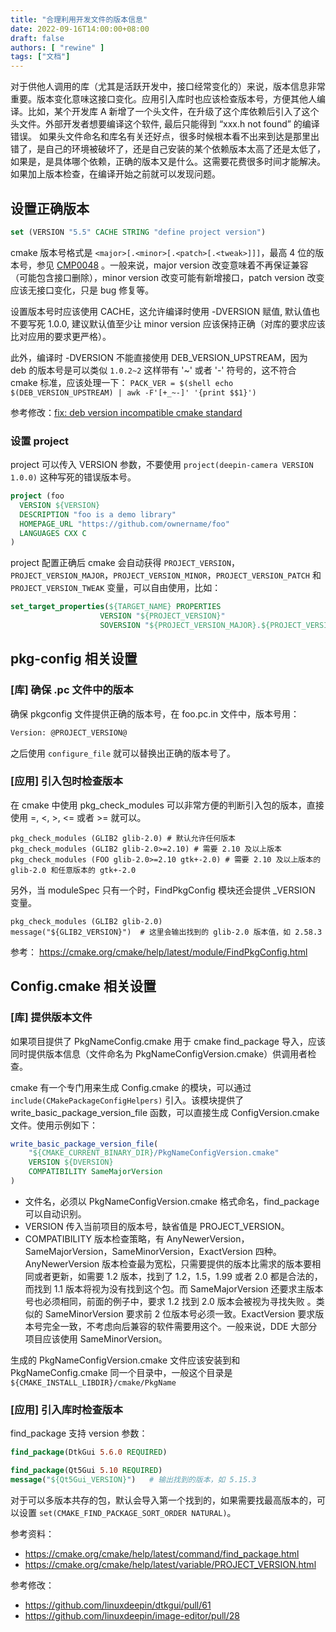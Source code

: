 ```yaml
---
title: "合理利用开发文件的版本信息"
date: 2022-09-16T14:00:00+08:00
draft: false
authors: [ "rewine" ]
tags: ["文档"]
---
```


对于供他人调用的库（尤其是活跃开发中，接口经常变化的）来说，版本信息非常重要。版本变化意味这接口变化。应用引入库时也应该检查版本号，方便其他人编译。比如，某个开发库 A 新增了一个头文件，在升级了这个库依赖后引入了这个头文件。外部开发者想要编译这个软件, 最后只能得到 “xxx.h not found” 的编译错误。 如果头文件命名和库名有关还好点，很多时候根本看不出来到达是那里出错了，是自己的环境被破坏了，还是自己安装的某个依赖版本太高了还是太低了，如果是，是具体哪个依赖，正确的版本又是什么。这需要花费很多时间才能解决。如果加上版本检查，在编译开始之前就可以发现问题。


<!--more-->

## 设置正确版本

```cmake
set (VERSION "5.5" CACHE STRING "define project version")
```

cmake 版本号格式是 `<major>[.<minor>[.<patch>[.<tweak>]]]`，最高 4 位的版本号，参见 [CMP0048](https://cmake.org/cmake/help/latest/policy/CMP0048.html#policy:CMP0048) 。一般来说，major version 改变意味着不再保证兼容（可能包含接口删除），minor version 改变可能有新增接口，patch version 改变应该无接口变化，只是 bug 修复等。

设置版本号时应该使用 CACHE，这允许编译时使用 -DVERSION 赋值, 默认值也不要写死 1.0.0, 建议默认值至少让 minor version 应该保持正确（对库的要求应该比对应用的要求更严格）。

此外，编译时 -DVERSION 不能直接使用 DEB_VERSION_UPSTREAM，因为 deb 的版本号是可以类似 `1.0.2~2` 这样带有 '~' 或者 '-' 符号的，这不符合 cmake 标准，应该处理一下：
`PACK_VER = $(shell echo $(DEB_VERSION_UPSTREAM) | awk -F'[+_~-]' '{print $$1}')`

参考修改：[fix: deb version incompatible cmake standard](https://github.com/linuxdeepin/image-editor/pull/28/commits/7e7ad599f5d1fd8410ae1f032f1881234b1b6eae)


### 设置 project 

project 可以传入 VERSION 参数，不要使用 `project(deepin-camera VERSION 1.0.0)` 这种写死的错误版本号。

```cmake
project (foo
  VERSION ${VERSION}
  DESCRIPTION "foo is a demo library"
  HOMEPAGE_URL "https://github.com/ownername/foo"
  LANGUAGES CXX C
)
```

project 配置正确后 cmake 会自动获得 `PROJECT_VERSION`，`PROJECT_VERSION_MAJOR`，`PROJECT_VERSION_MINOR`，`PROJECT_VERSION_PATCH` 和
`PROJECT_VERSION_TWEAK` 变量，可以自由使用，比如：

```cmake
set_target_properties(${TARGET_NAME} PROPERTIES
                    VERSION "${PROJECT_VERSION}"
                    SOVERSION "${PROJECT_VERSION_MAJOR}.${PROJECT_VERSION_MINOR}")
```
## pkg-config 相关设置
### [库] 确保 .pc 文件中的版本

确保 pkgconfig 文件提供正确的版本号，在 foo.pc.in 文件中，版本号用：

```txt
Version: @PROJECT_VERSION@
```

之后使用 `configure_file` 就可以替换出正确的版本号了。

### [应用] 引入包时检查版本

在 cmake 中使用 pkg_check_modules 可以非常方便的判断引入包的版本，直接使用   =, <, >, <= 或者 >= 就可以。

```
pkg_check_modules (GLIB2 glib-2.0) # 默认允许任何版本
pkg_check_modules (GLIB2 glib-2.0>=2.10) # 需要 2.10 及以上版本
pkg_check_modules (FOO glib-2.0>=2.10 gtk+-2.0) # 需要 2.10 及以上版本的 glib-2.0 和任意版本的 gtk+-2.0
```

另外，当 moduleSpec 只有一个时，FindPkgConfig 模块还会提供 <XXX>_VERSION 变量。

```
pkg_check_modules (GLIB2 glib-2.0)
message("${GLIB2_VERSION}")  # 这里会输出找到的 glib-2.0 版本值，如 2.58.3
```

参考： https://cmake.org/cmake/help/latest/module/FindPkgConfig.html

## Config.cmake 相关设置
### [库] 提供版本文件 

如果项目提供了 PkgNameConfig.cmake 用于 cmake find_package 导入，应该同时提供版本信息（文件命名为 PkgNameConfigVersion.cmake）供调用者检查。

cmake 有一个专门用来生成 Config.cmake 的模块，可以通过  `include(CMakePackageConfigHelpers)` 引入。该模块提供了 write_basic_package_version_file 函数，可以直接生成 ConfigVersion.cmake 文件。使用示例如下：

```cmake
write_basic_package_version_file(
    "${CMAKE_CURRENT_BINARY_DIR}/PkgNameConfigVersion.cmake"
    VERSION ${DVERSION}
    COMPATIBILITY SameMajorVersion
)
```

- 文件名，必须以 PkgNameConfigVersion.cmake 格式命名，find_package 可以自动识别。
- VERSION 传入当前项目的版本号，缺省值是 PROJECT_VERSION。
- COMPATIBILITY 版本检查策略，有  AnyNewerVersion，SameMajorVersion，SameMinorVersion，ExactVersion 四种。AnyNewerVersion 版本检查最为宽松，只需要提供的版本比需求的版本要相同或者更新，如需要 1.2 版本，找到了 1.2，1.5，1.99 或者 2.0 都是合法的，而找到 1.1 版本将视为没有找到这个包。而 SameMajorVersion 还要求主版本号也必须相同，前面的例子中，要求 1.2 找到 2.0 版本会被视为寻找失败 。类似的 SameMinorVersion 要求前 2 位版本号必须一致。ExactVersion 要求版本号完全一致，不考虑向后兼容的软件需要用这个。一般来说，DDE 大部分项目应该使用 SameMinorVersion。


生成的  PkgNameConfigVersion.cmake 文件应该安装到和 PkgNameConfig.cmake 同一个目录中，一般这个目录是 `${CMAKE_INSTALL_LIBDIR}/cmake/PkgName`

### [应用] 引入库时检查版本

find_package 支持 version 参数：

```cmake
find_package(DtkGui 5.6.0 REQUIRED)
```

```cmake
find_package(Qt5Gui 5.10 REQUIRED)
message("${Qt5Gui_VERSION}")   # 输出找到的版本，如 5.15.3
```

对于可以多版本共存的包，默认会导入第一个找到的，如果需要找最高版本的，可以设置 `set(CMAKE_FIND_PACKAGE_SORT_ORDER NATURAL)`。

参考资料：
- https://cmake.org/cmake/help/latest/command/find_package.html
- https://cmake.org/cmake/help/latest/variable/PROJECT_VERSION.html

参考修改：
- https://github.com/linuxdeepin/dtkgui/pull/61
- https://github.com/linuxdeepin/image-editor/pull/28
